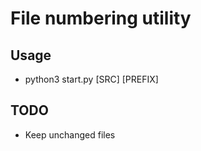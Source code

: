 # File numbering utility

## Usage
- python3 start.py [SRC] [PREFIX]

## TODO
- Keep unchanged files
